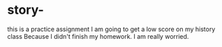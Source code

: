 # story-
this is a practice assignment
I am going to get a low score on my history class
Because I didn't finish my homework.
I am really worried.
